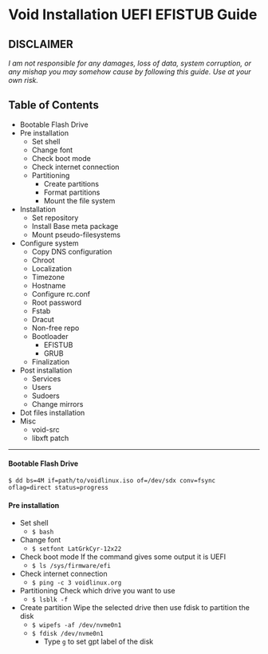 # Void Installation UEFI EFISTUB Guide
**DISCLAIMER**
---
_I am not responsible for any damages, loss of data, system corruption, or any mishap you may somehow cause by following this guide._
_Use at your own risk._

## Table of Contents
- Bootable Flash Drive
- Pre installation
  - Set shell
  - Change font
  - Check boot mode
  - Check internet connection
  - Partitioning
    - Create partitions
    - Format partitions
    - Mount the file system
- Installation
  - Set repository
  - Install Base meta package
  - Mount pseudo-filesystems
- Configure system
  - Copy DNS configuration
  - Chroot
  - Localization
  - Timezone
  - Hostname
  - Configure rc.conf
  - Root password
  - Fstab
  - Dracut
  - Non-free repo
  - Bootloader
    - EFISTUB
    - GRUB
  - Finalization
- Post installation
  - Services
  - Users
  - Sudoers
  - Change mirrors
- Dot files installation
- Misc
  - void-src
  - libxft patch

---

####  Bootable Flash Drive
`$ dd bs=4M if=path/to/voidlinux.iso of=/dev/sdx conv=fsync oflag=direct status=progress`
#### Pre installation
- Set shell
  - `$ bash`
- Change font
  - `$ setfont LatGrkCyr-12x22`
- Check boot mode
If the command gives some output it is UEFI
  - `$ ls /sys/firmware/efi`
- Check internet connection
  - `$ ping -c 3 voidlinux.org`
- Partitioning
Check which drive you want to use
  - `$ lsblk -f`
- Create partition
Wipe the selected drive then use fdisk to partition the disk
  - `$ wipefs -af /dev/nvme0n1`
  - `$ fdisk /dev/nvme0n1`
    - Type `g` to set gpt label of the disk
